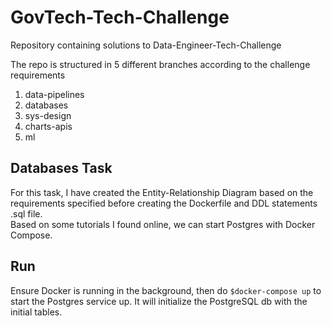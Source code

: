 # GovTech-Tech-Challenge
Repository containing solutions to Data-Engineer-Tech-Challenge

The repo is structured in 5 different branches according to the challenge requirements <br>
1. data-pipelines
2. databases
3. sys-design
4. charts-apis
5. ml

## Databases Task
For this task, I have created the Entity-Relationship Diagram based on the requirements specified before 
creating the Dockerfile and DDL statements .sql file. <br>
Based on some tutorials I found online, we can start Postgres with Docker Compose. <br>

## Run
Ensure Docker is running in the background, then do `$docker-compose up` to start the Postgres service up.
It will initialize the PostgreSQL db with the initial tables. 


